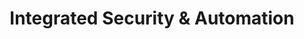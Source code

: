 ---
title: "Integrated Security & Automation"
url: /angeles/integrated-security-und-automation/
shop: Baumarkt
---